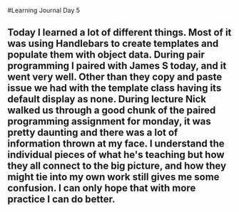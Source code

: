 #Learning Journal Day 5

## Today I learned a lot of different things.  Most of it was using Handlebars to create templates and populate them with object data.  During pair programming I paired with James S today, and it went very well.  Other than they copy and paste issue we had with the template class having its default display as none.  During lecture Nick walked us through a good chunk of the paired programming assignment for monday, it was pretty daunting and there was a lot of information thrown at my face.  I understand the individual pieces of what he's teaching but how they all connect to the big picture, and how they might tie into my own work still gives me some confusion.  I can only hope that with more practice I can do better.

